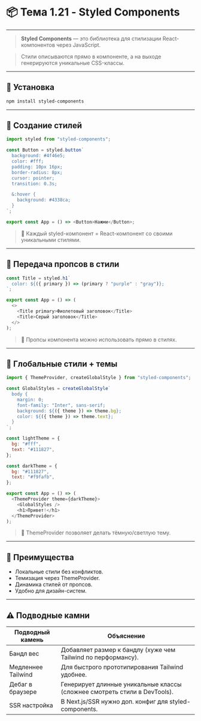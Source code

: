 # 📦 Тема 1.21 - Styled Components

---

> **Styled Components** — это библиотека для стилизации React-компонентов через JavaScript.  

> Стили описываются прямо в компоненте, а на выходе генерируются уникальные CSS-классы.

---

## 🔹 Установка

```bash
npm install styled-components
```

---

## 🔹 Создание стилей

```javascript
import styled from "styled-components";

const Button = styled.button`
  background: #4f46e5;
  color: #fff;
  padding: 10px 16px;
  border-radius: 8px;
  cursor: pointer;
  transition: 0.3s;

  &:hover {
    background: #4338ca;
  }
`;

export const App = () => <Button>Нажми</Button>;
```

> 📌 Каждый styled-компонент = React-компонент со своими уникальными стилями.

---

## 🔹 Передача пропсов в стили

```javascript
const Title = styled.h1`
  color: ${({ primary }) => (primary ? "purple" : "gray")};
`;

export const App = () => (
  <>
    <Title primary>Фиолетовый заголовок</Title>
    <Title>Серый заголовок</Title>
  </>
);
```

> 📌 Пропсы компонента можно использовать прямо в стилях.

---

## 🔹 Глобальные стили + темы

```javascript
import { ThemeProvider, createGlobalStyle } from "styled-components";

const GlobalStyles = createGlobalStyle`
  body {
    margin: 0;
    font-family: "Inter", sans-serif;
    background: ${({ theme }) => theme.bg};
    color: ${({ theme }) => theme.text};
  }
`;

const lightTheme = {
  bg: "#fff",
  text: "#111827",
};

const darkTheme = {
  bg: "#111827",
  text: "#f9fafb",
};

export const App = () => (
  <ThemeProvider theme={darkTheme}>
    <GlobalStyles />
    <h1>Привет!</h1>
  </ThemeProvider>
);
```

> 📌 ThemeProvider позволяет делать тёмную/светлую тему.

---

## 🔹 Преимущества

- Локальные стили без конфликтов.
- Темизация через ThemeProvider.
- Динамика стилей от пропсов.
- Удобно для дизайн-систем.

---

## ⚠️ Подводные камни

| Подводный камень   | Объяснение                                                                |
| ------------------ | ------------------------------------------------------------------------- |
| Бандл вес          | Добавляет размер к бандлу (хуже чем Tailwind по перформансу).             |
| Медленнее Tailwind | Для быстрого прототипирования Tailwind удобнее.                           |
| Дебаг в браузере   | Генерирует длинные уникальные классы (сложнее смотреть стили в DevTools). |
| SSR настройка      | В Next.js/SSR нужно доп. конфиг для styled-components.                    |
